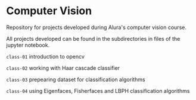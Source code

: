 # Computer Vision

Repository for projects developed during Alura's computer vision course.

All projects developed can be found in the subdirectories in files of the jupyter notebook.

`class-01` introduction to opencv

`class-02` working with Haar cascade classifier

`class-03` prepearing dataset for classification algorithms

`class-04` using Eigenfaces, Fisherfaces and LBPH classification algorithms
